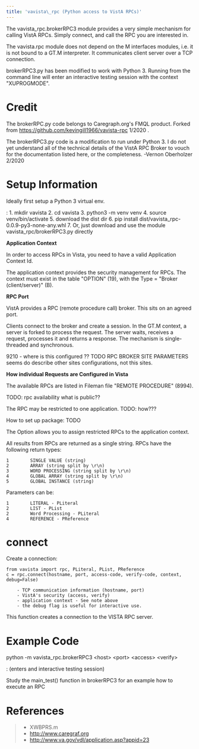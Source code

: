 ```yaml
---
title: 'vavista\_rpc (Python access to VistA RPCs)'
---
```


The vavista\_rpc.brokerRPC3 module provides a very simple mechanism for
calling VistA RPCs. Simply connect, and call the RPC you are interested
in.

The vavista.rpc module does not depend on the M interfaces modules, i.e.
it is not bound to a GT.M interpreter. It communicates client server
over a TCP connection.

brokerRPC3.py has been modified to work with Python 3. Running from the
command line will enter an interactive testing session with the context
\"XUPROGMODE\".

Credit
======

The brokerRPC.py code belongs to Caregraph.org\'s FMQL product. Forked
from <https://github.com/kevingill1966/vavista-rpc> 1/2020 .

The brokerRPC3.py code is a modification to run under Python 3. I do not
yet understand all of the technical details of the VistA RPC Broker to
vouch for the documentation listed here, or the completeness. -Vernon
Oberholzer 2/2020

Setup Information
=================

Ideally first setup a Python 3 virtual env.

:   1.  mkdir vavista
    2.  cd vavista
    3.  python3 -m venv venv
    4.  source venv/bin/activate
    5.  download the dist dir
    6.  pip install dist/vavista\_rpc-0.0.9-py3-none-any.whl
    7.  Or, just download and use the module vavista\_rpc/brokerRPC3.py
        directly

**Application Context**

In order to access RPCs in Vista, you need to have a valid Application
Context Id.

The application context provides the security management for RPCs. The
context must exist in the table \"OPTION\" (19), with the Type =
\"Broker (client/server)\" (B).

**RPC Port**

VistA provides a RPC (remote procedure call) broker. This sits on an
agreed port.

Clients connect to the broker and create a session. In the GT.M context,
a server is forked to process the request. The server waits, receives a
request, processes it and returns a response. The mechanism is
single-threaded and synchronous.

9210 - where is this configured ?? TODO RPC BROKER SITE PARAMETERS seems
do describe other sites configurations, not this sites.

**How individual Requests are Configured in Vista**

The available RPCs are listed in Fileman file \"REMOTE PROCEDURE\"
(8994).

TODO: rpc availability what is public??

The RPC may be restricted to one application. TODO: how???

How to set up package: TODO

The Option allows you to assign restricted RPCs to the application
context.

All results from RPCs are returned as a single string. RPCs have the
following return types:

    1        SINGLE VALUE (string)
    2        ARRAY (string split by \r\n)
    3        WORD PROCESSING (string split by \r\n)
    4        GLOBAL ARRAY (string split by \r\n)
    5        GLOBAL INSTANCE (string)

Parameters can be:

    1        LITERAL - PLiteral
    2        LIST - PList
    2        Word Processing - PLiteral
    4        REFERENCE - PReference

connect
=======

Create a connection:

    from vavista import rpc, PLiteral, PList, PReference
    c = rpc.connect(hostname, port, access-code, verify-code, context, debug=False)

        - TCP communication information (hostname, port)
        - VistA's security (access, verify)
        - application context - See note above
        - the debug flag is useful for interactive use.

This function creates a connection to the VISTA RPC server.

Example Code
============

python -m vavista\_rpc.brokerRPC3 \<host\> \<port\> \<access\> \<verify\>

:   (enters and interactive testing session)

Study the main\_test() function in brokerRPC3 for an example how to
execute an RPC

References
==========

> -   XWBPRS.m
> -   <http://www.caregraf.org>
> -   <http://www.va.gov/vdl/application.asp?appid=23>
